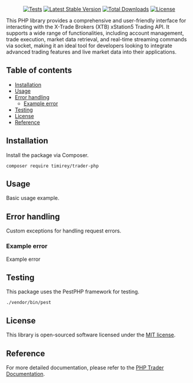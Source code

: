 <p align="center">
<a href="https://github.com/timirey/trader-php/actions"><img src="https://github.com/timirey/trader-php/actions/workflows/tests.yml/badge.svg" alt="Tests"></a>
<a href="https://packagist.org/packages/timirey/trader-php"><img src="https://img.shields.io/packagist/v/timirey/trader-php" alt="Latest Stable Version"></a>
<a href="https://packagist.org/packages/timirey/trader-php"><img src="https://img.shields.io/packagist/dt/timirey/trader-php" alt="Total Downloads"></a>
<a href="https://packagist.org/packages/timirey/trader-php"><img src="https://img.shields.io/packagist/l/timirey/trader-php" alt="License"></a>
</p>

This PHP library provides a comprehensive and user-friendly interface for interacting with the X-Trade Brokers (XTB)
xStation5 Trading API. It supports a wide range of functionalities, including account management, trade execution,
market data retrieval, and real-time streaming commands via socket, making it an ideal tool for developers looking to
integrate advanced trading features and live market data into their applications.

## Table of contents

- [Installation](#installation)
- [Usage](#usage)
- [Error handling](#error-handling)
    - [Example error](#example-error)
- [Testing](#testing)
- [License](#license)
- [Reference](#reference)

## Installation

Install the package via Composer.

```SH
composer require timirey/trader-php
```

## Usage

Basic usage example.

## Error handling

Custom exceptions for handling request errors.

### Example error

Example error

## Testing

This package uses the PestPHP framework for testing.

```SH
./vendor/bin/pest
```

## License

This library is open-sourced software licensed under
the [MIT license](https://github.com/timirey/trader-php/blob/main/LICENSE.md).

## Reference

For more detailed documentation, please refer to
the [PHP Trader Documentation](https://www.php.net/manual/en/book.trader.php).
